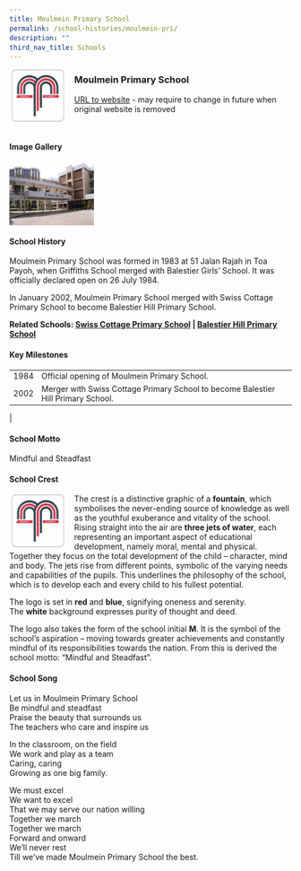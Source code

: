 ```yaml
---
title: Moulmein Primary School
permalink: /school-histories/moulmein-pri/
description: ""
third_nav_title: Schools
---
```

<img src="/images/moulmeinpri1.png" style="width:20%;margin-right:15px;" align = "left">

### **Moulmein Primary School**
[URL to website]() - may require to change in future when original website is removed

<br clear="left">

#### **Image Gallery**

<p><a href="https://staging.d1yxymztqoj7qn.amplifyapp.com/images/moulmeinpri2.jpg">  
<img src="/images/moulmeinpri2.jpg" style="width:30%;margin-right:15px;" align = "left">
</a></p>

<br clear="left">

#### **School History**
Moulmein Primary School was formed in 1983 at 51 Jalan Rajah in Toa Payoh, when Griffiths School merged with Balestier Girls’ School. It was officially declared open on 26 July 1984.

In January 2002, Moulmein Primary School merged with Swiss Cottage Primary School to become Balestier Hill Primary School.

**Related Schools: [Swiss Cottage Primary School](https://staging.d1yxymztqoj7qn.amplifyapp.com/school-histories/swiss-cottage-pri/) | [Balestier Hill Primary School](https://staging.d1yxymztqoj7qn.amplifyapp.com/school-histories/balestier-hill-pri/)**

#### **Key Milestones**

|  |  |
|:---:|---|
| 1984 | Official opening of Moulmein Primary School. |
| 2002 | Merger with Swiss Cottage Primary School to become Balestier Hill Primary School. |
|

#### **School Motto**
Mindful and Steadfast

#### **School Crest**
<img src="/images/moulmeinpri1.png" style="width:20%;margin-right:15px;" align = "left">

The crest is a distinctive graphic of a **fountain**, which symbolises the never-ending source of knowledge as well as the youthful exuberance and vitality of the school. Rising straight into the air are **three jets of water**, each representing an important aspect of educational development, namely moral, mental and physical. Together they focus on the total development of the child – character, mind and body. The jets rise from different points, symbolic of the varying needs and capabilities of the pupils. This underlines the philosophy of the school, which is to develop each and every child to his fullest potential.

The logo is set in **red** and **blue**, signifying oneness and serenity. The **white** background expresses purity of thought and deed.

The logo also takes the form of the school initial **M**. It is the symbol of the school’s aspiration – moving towards greater achievements and constantly mindful of its responsibilities towards the nation. From this is derived the school motto: “Mindful and Steadfast”.

#### **School Song**
Let us in Moulmein Primary School<br>
Be mindful and steadfast<br>
Praise the beauty that surrounds us<br>
The teachers who care and inspire us

In the classroom, on the field<br>
We work and play as a team<br>
Caring, caring<br>
Growing as one big family.

We must excel<br>
We want to excel<br>
That we may serve our nation willing<br>
Together we march<br>
Together we march<br>
Forward and onward<br>
We’ll never rest<br>
Till we’ve made Moulmein Primary School the best.